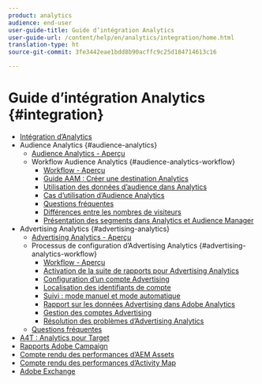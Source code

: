 ```yaml
---
product: analytics
audience: end-user
user-guide-title: Guide d’intégration Analytics
user-guide-url: /content/help/en/analytics/integration/home.html
translation-type: ht
source-git-commit: 3fe3442eae1bdd8b90acffc9c25d184714613c16

---
```



# Guide d’intégration Analytics {#integration}

+ [Intégration d’Analytics](home.md)
+ Audience Analytics {#audience-analytics}
   + [Audience Analytics - Aperçu](c-audience-analytics/mc-audiences-aam.md)
   + Workflow Audience Analytics {#audience-analytics-workflow}
      + [Workflow - Aperçu](c-audience-analytics/c-workflow/audiences-workflow.md)
      + [Guide AAM : Créer une destination Analytics](https://docs.adobe.com/help/fr-FR/audience-manager/user-guide/features/destinations/experience-cloud-destinations/create-analytics-destination.html)
      + [Utilisation des données d’audience dans Analytics](c-audience-analytics/c-workflow/use-audience-data-analytics.md)
      + [Cas d’utilisation d’Audience Analytics](c-audience-analytics/aam-audience-use-cases.md)
      + [Questions fréquentes](c-audience-analytics/mc-audiences-faqs.md)
      + [Différences entre les nombres de visiteurs](c-audience-analytics/visitor-count-reconciliation.md)
      + [Présentation des segments dans Analytics et Audience Manager](c-audience-analytics/aam-analytics-segments.md)
+ Advertising Analytics {#advertising-analytics}
   + [Advertising Analytics - Aperçu](c-advertising-analytics/overview.md)
   + Processus de configuration d’Advertising Analytics {#advertising-analytics-workflow}
      + [Workflow - Aperçu](c-advertising-analytics/c-adanalytics-workflow/aa-workflow.md)
      + [Activation de la suite de rapports pour Advertising Analytics](c-advertising-analytics/c-adanalytics-workflow/aa-provision-rs.md)
      + [Configuration d’un compte Advertising](c-advertising-analytics/c-adanalytics-workflow/aa-create-ad-account.md)
      + [Localisation des identifiants de compte](c-advertising-analytics/c-adanalytics-workflow/aa-locate-account-id.md)
      + [Suivi : mode manuel et mode automatique](c-advertising-analytics/c-adanalytics-workflow/aa-manual-vs-automatic-tracking.md)
      + [Rapport sur les données Advertising dans Adobe Analytics](c-advertising-analytics/c-adanalytics-workflow/aa-report-ad-data-an.md)
      + [Gestion des comptes Advertising](c-advertising-analytics/c-adanalytics-workflow/aa-manage-ad-accounts.md)
      + [Résolution des problèmes d’Advertising Analytics](c-advertising-analytics/c-adanalytics-workflow/aa-troubleshooting.md)
   + [Questions fréquentes](c-advertising-analytics/aa-faq.md)
+ [A4T : Analytics pour Target](https://docs.adobe.com/content/help/fr-FR/target/using/integrate/a4t/a4t.html)
+ [Rapports Adobe Campaign](adobe-campaign.md)
+ [Compte rendu des performances d’AEM Assets](aem-assets-reporting.md)
+ [Compte rendu des performances d’Activity Map](activitmap-reporting.md)
+ [Adobe Exchange](https://www.adobeexchange.com/experiencecloud.analytics.html#product)
